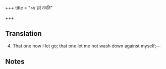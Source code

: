 +++
title = "०४ इदं तमति"

+++
## Translation
4. That one now I let go; that one let me not wash down against myself;—

## Notes

